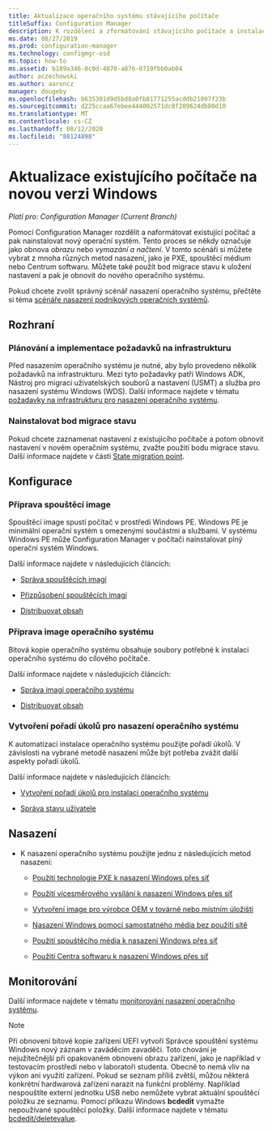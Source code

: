 ```yaml
---
title: Aktualizace operačního systému stávajícího počítače
titleSuffix: Configuration Manager
description: K rozdělení a zformátování stávajícího počítače a instalaci nového operačního systému do počítače můžete použít několik metod v Configuration Manager.
ms.date: 08/27/2019
ms.prod: configuration-manager
ms.technology: configmgr-osd
ms.topic: how-to
ms.assetid: b189a346-8c0d-4870-a876-0719fbb0ab04
author: aczechowski
ms.author: aaroncz
manager: dougeby
ms.openlocfilehash: b635301d9d5bd8a0fb81771255acddb21097f23b
ms.sourcegitcommit: d225ccaa67ebee444002571dc8f289624db80d10
ms.translationtype: MT
ms.contentlocale: cs-CZ
ms.lasthandoff: 08/12/2020
ms.locfileid: "88124898"
---
```

# <a name="refresh-an-existing-computer-with-a-new-version-of-windows"></a>Aktualizace existujícího počítače na novou verzi Windows

*Platí pro: Configuration Manager (Current Branch)*

Pomocí Configuration Manager rozdělit a naformátovat existující počítač a pak nainstalovat nový operační systém. Tento proces se někdy označuje jako obnova *obrazu* nebo *vymazání a načtení*. V tomto scénáři si můžete vybrat z mnoha různých metod nasazení, jako je PXE, spouštěcí médium nebo Centrum softwaru. Můžete také použít bod migrace stavu k uložení nastavení a pak je obnovit do nového operačního systému.

Pokud chcete zvolit správný scénář nasazení operačního systému, přečtěte si téma [scénáře nasazení podnikových operačních systémů](scenarios-to-deploy-enterprise-operating-systems.md).  

## <a name="plan"></a><a name="BKMK_Plan"></a>Rozhraní  

### <a name="plan-for-and-implement-infrastructure-requirements"></a>Plánování a implementace požadavků na infrastrukturu

Před nasazením operačního systému je nutné, aby bylo provedeno několik požadavků na infrastrukturu. Mezi tyto požadavky patří Windows ADK, Nástroj pro migraci uživatelských souborů a nastavení (USMT) a služba pro nasazení systému Windows (WDS). Další informace najdete v tématu [požadavky na infrastrukturu pro nasazení operačního systému](../plan-design/infrastructure-requirements-for-operating-system-deployment.md).  

### <a name="install-a-state-migration-point"></a>Nainstalovat bod migrace stavu

Pokud chcete zaznamenat nastavení z existujícího počítače a potom obnovit nastavení v novém operačním systému, zvažte použití bodu migrace stavu. Další informace najdete v části [State migration point](../get-started/prepare-site-system-roles-for-operating-system-deployments.md#BKMK_StateMigrationPoints).  

## <a name="configure"></a><a name="BKMK_Configure"></a>Konfigurace  

### <a name="prepare-a-boot-image"></a>Příprava spouštěcí image

Spouštěcí image spustí počítač v prostředí Windows PE. Windows PE je minimální operační systém s omezenými součástmi a službami. V systému Windows PE může Configuration Manager v počítači nainstalovat plný operační systém Windows.

Další informace najdete v následujících článcích:

- [Správa spouštěcích imagí](../get-started/manage-boot-images.md)

- [Přizpůsobení spouštěcích imagí](../get-started/customize-boot-images.md)

- [Distribuovat obsah](../../core/servers/deploy/configure/deploy-and-manage-content.md#bkmk_distribute)

### <a name="prepare-an-os-image"></a>Příprava image operačního systému

Bitová kopie operačního systému obsahuje soubory potřebné k instalaci operačního systému do cílového počítače.

Další informace najdete v následujících článcích:

- [Správa imagí operačního systému](../get-started/manage-operating-system-images.md)

- [Distribuovat obsah](../../core/servers/deploy/configure/deploy-and-manage-content.md#bkmk_distribute)

### <a name="create-a-task-sequence-to-deploy-an-os"></a>Vytvoření pořadí úkolů pro nasazení operačního systému

K automatizaci instalace operačního systému použijte pořadí úkolů. V závislosti na vybrané metodě nasazení může být potřeba zvážit další aspekty pořadí úkolů.

Další informace najdete v následujících článcích:

- [Vytvoření pořadí úkolů pro instalaci operačního systému](create-a-task-sequence-to-install-an-operating-system.md)

- [Správa stavu uživatele](../get-started/manage-user-state.md)

## <a name="deploy"></a><a name="BKMK_Deploy"></a>Nasazení

- K nasazení operačního systému použijte jednu z následujících metod nasazení:  

  - [Použití technologie PXE k nasazení Windows přes síť](use-pxe-to-deploy-windows-over-the-network.md)  

  - [Použití vícesměrového vysílání k nasazení Windows přes síť](use-multicast-to-deploy-windows-over-the-network.md)  

  - [Vytvoření image pro výrobce OEM v továrně nebo místním úložišti](create-an-image-for-an-oem-in-factory-or-a-local-depot.md)  

  - [Nasazení Windows pomocí samostatného média bez použití sítě](use-stand-alone-media-to-deploy-windows-without-using-the-network.md)  

  - [Použití spouštěcího média k nasazení Windows přes síť](use-bootable-media-to-deploy-windows-over-the-network.md)  

  - [Použití Centra softwaru k nasazení Windows přes síť](use-software-center-to-deploy-windows-over-the-network.md)  

## <a name="monitor"></a>Monitorování  

Další informace najdete v tématu [monitorování nasazení operačního systému](monitor-operating-system-deployments.md).  

> [!Note]
> Při obnovení bitové kopie zařízení UEFI vytvoří Správce spouštění systému Windows nový záznam v zaváděcím zavaděči. Toto chování je nejužitečnější při opakovaném obnovení obrazu zařízení, jako je například v testovacím prostředí nebo v laboratoři studenta. Obecně to nemá vliv na výkon ani využití zařízení. Pokud se seznam příliš zvětší, můžou některá konkrétní hardwarová zařízení narazit na funkční problémy. Například nespouštíte externí jednotku USB nebo nemůžete vybrat aktuální spouštěcí položku ze seznamu. Pomocí příkazu Windows **bcdedit** vymažte nepoužívané spouštěcí položky. Další informace najdete v tématu [bcdedit/deletevalue](https://docs.microsoft.com/windows-hardware/drivers/devtest/bcdedit--deletevalue).<!-- 2841926 -->
